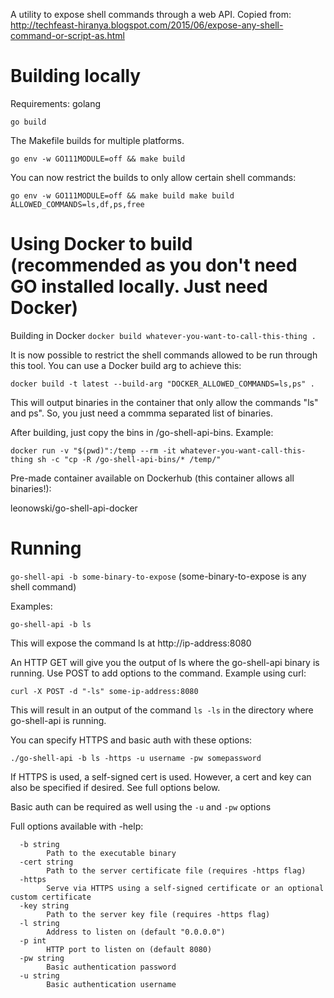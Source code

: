 A utility to expose shell commands through a web API.  Copied from:
http://techfeast-hiranya.blogspot.com/2015/06/expose-any-shell-command-or-script-as.html

# Building locally

Requirements:
golang

`go build`

The Makefile builds for multiple platforms.

`go env -w GO111MODULE=off && make build`

You can now restrict the builds to only allow certain shell commands:

`go env -w GO111MODULE=off && make build make build ALLOWED_COMMANDS=ls,df,ps,free`


# Using Docker to build (recommended as you don't need GO installed locally.  Just need Docker)

Building in Docker
`docker build whatever-you-want-to-call-this-thing .`

It is now possible to restrict the shell commands allowed to be run through this tool.  You can use a Docker build arg to achieve this:

`docker build -t latest --build-arg "DOCKER_ALLOWED_COMMANDS=ls,ps" .`

This will output binaries in the container that only allow the commands "ls" and ps".  So, you just need a commma separated list of binaries.

After building, just copy the bins in /go-shell-api-bins.  Example:

`docker run -v "$(pwd)":/temp --rm -it whatever-you-want-call-this-thing sh -c "cp -R /go-shell-api-bins/* /temp/"`

Pre-made container available on Dockerhub (this container allows all binaries!):

leonowski/go-shell-api-docker

# Running

`go-shell-api -b some-binary-to-expose` (some-binary-to-expose is any shell command)

Examples:

`go-shell-api -b ls`

This will expose the command ls at http://ip-address:8080

An HTTP GET will give you the output of ls where the go-shell-api binary is running.  Use POST to add options to the command.  Example using curl:

`curl -X POST -d "-ls" some-ip-address:8080`

This will result in an output of the command `ls -ls` in the directory where go-shell-api is running.

You can specify HTTPS and basic auth with these options:

`./go-shell-api -b ls -https -u username -pw somepassword`

If HTTPS is used, a self-signed cert is used.  However, a cert and key can also be specified if desired.  See full options below.

Basic auth can be required as well using the `-u` and `-pw` options

Full options available with -help:

```
  -b string
    	Path to the executable binary
  -cert string
    	Path to the server certificate file (requires -https flag)
  -https
    	Serve via HTTPS using a self-signed certificate or an optional custom certificate
  -key string
    	Path to the server key file (requires -https flag)
  -l string
    	Address to listen on (default "0.0.0.0")
  -p int
    	HTTP port to listen on (default 8080)
  -pw string
    	Basic authentication password
  -u string
    	Basic authentication username
```
